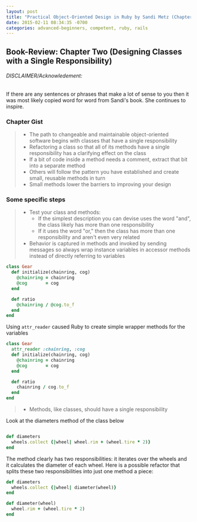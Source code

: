 ```yaml
---
layout: post
title: "Practical Object-Oriented Design in Ruby by Sandi Metz (Chapter Two)"
date: 2015-02-11 08:34:35 -0700
categories: advanced-beginners, competent, ruby, rails
---
```


## Book-Review: Chapter Two (Designing Classes with a Single Responsibility)

###### DISCLAIMER/Acknowledement:

If there are any sentences or phrases that make a lot of sense to you then it was
most likely copied word for word from Sandi's book. She continues to inspire.


### Chapter Gist

>  - The path to changeable and maintainable object-oriented software begins with classes
that have a single responsibility
>  - Refactoring a class so that all of its methods have a single responsibility has a clarifying
effect on the class
>  - If a bit of code inside a method needs a comment, extract that bit into a separate
method
>  - Others will follow the pattern you have established and create small, reusable
methods in turn
>  - Small methods lower the barriers to improving your design

### Some specific steps

>  - Test your class and methods:
>    - If the simplest description you can devise uses the word "and", the class
likely has more than one responsibility
>    - If it uses the word "or," then the class has more than one responsibility and
      aren't even very related
>  - Behavior is captured in methods and invoked by sending messages so always wrap
instance variables in accessor methods instead of directly referring to variables

```ruby
class Gear
  def initialize(chainring, cog)
    @chainring = chainring
    @cog       = cog
  end

  def ratio
    @chainring / @cog.to_f
  end
end
```

Using `attr_reader` caused Ruby to create simple wrapper methods
for the variables

```ruby
class Gear
  attr_reader :chainring, :cog
  def initialize(chainring, cog)
    @chainring = chainring
    @cog       = cog
  end

  def ratio
    chainring / cog.to_f
  end
end
```
>  - Methods, like classes, should have a single responsibility

Look at the diameters method of the class below

```ruby

def diameters
  wheels.collect {|wheel| wheel.rim + (wheel.tire * 2)}
end
```

The method clearly has two responsibilities: it iterates over the wheels and it calculates the diameter of each wheel.
Here is a possible refactor that splits these two responsibilities into just one method a piece:

```ruby
def diameters
  wheels.collect {|wheel| diameter(wheel)}
end

def diameter(wheel)
  wheel.rim + (wheel.tire * 2)
end
```
